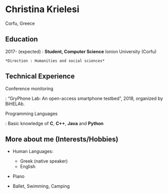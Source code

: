 Christina Krielesi
============

    
Corfu, Greece                           


Education
---------

2017- (expected)
:   **Student, Computer Science** Ionion University (Corfu)

    *Direction : Ηumanities and social sciences*


Technical Experience
--------------------

Conference monitoring 

:   “GryPhone Lab: An open-access smartphone testbed”, 2018, organized by BiHELAb.


Programming Languages

:   Basic knowledge of **C**, **C++**, **Java** and **Python** 

[ref]: https://github.com/githubuser/superlongprojectname

More about me (Interests/Hobbies)
----------------------------------------

* Human Languages:
     * Greek (native speaker)
     * English
     

* Piano

* Ballet, Swimming, Camping
